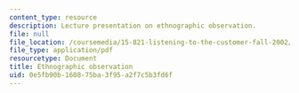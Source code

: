 ```yaml
---
content_type: resource
description: Lecture presentation on ethnographic observation.
file: null
file_location: /coursemedia/15-821-listening-to-the-customer-fall-2002/0e5fb90b160875ba3f95a2f7c5b3fd6f_observation.pdf
file_type: application/pdf
resourcetype: Document
title: Ethnographic observation
uid: 0e5fb90b-1608-75ba-3f95-a2f7c5b3fd6f
---
```

